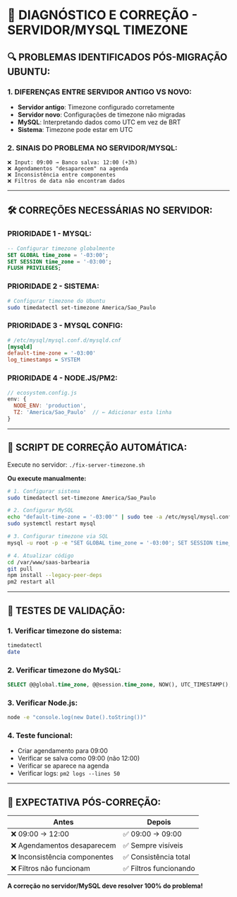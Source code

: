 # 🚨 DIAGNÓSTICO E CORREÇÃO - SERVIDOR/MYSQL TIMEZONE

## 🔍 **PROBLEMAS IDENTIFICADOS PÓS-MIGRAÇÃO UBUNTU:**

### **1. DIFERENÇAS ENTRE SERVIDOR ANTIGO VS NOVO:**
- **Servidor antigo**: Timezone configurado corretamente
- **Servidor novo**: Configurações de timezone não migradas
- **MySQL**: Interpretando dados como UTC em vez de BRT
- **Sistema**: Timezone pode estar em UTC

### **2. SINAIS DO PROBLEMA NO SERVIDOR/MYSQL:**
```
❌ Input: 09:00 → Banco salva: 12:00 (+3h)
❌ Agendamentos "desaparecem" na agenda
❌ Inconsistência entre componentes
❌ Filtros de data não encontram dados
```

---

## 🛠️ **CORREÇÕES NECESSÁRIAS NO SERVIDOR:**

### **PRIORIDADE 1 - MYSQL:**
```sql
-- Configurar timezone globalmente
SET GLOBAL time_zone = '-03:00';
SET SESSION time_zone = '-03:00';
FLUSH PRIVILEGES;
```

### **PRIORIDADE 2 - SISTEMA:**
```bash
# Configurar timezone do Ubuntu
sudo timedatectl set-timezone America/Sao_Paulo
```

### **PRIORIDADE 3 - MYSQL CONFIG:**
```ini
# /etc/mysql/mysql.conf.d/mysqld.cnf
[mysqld]
default-time-zone = '-03:00'
log_timestamps = SYSTEM
```

### **PRIORIDADE 4 - NODE.JS/PM2:**
```javascript
// ecosystem.config.js
env: {
  NODE_ENV: 'production',
  TZ: 'America/Sao_Paulo'  // ← Adicionar esta linha
}
```

---

## 🚨 **SCRIPT DE CORREÇÃO AUTOMÁTICA:**

Execute no servidor: `./fix-server-timezone.sh`

**Ou execute manualmente:**

```bash
# 1. Configurar sistema
sudo timedatectl set-timezone America/Sao_Paulo

# 2. Configurar MySQL
echo "default-time-zone = '-03:00'" | sudo tee -a /etc/mysql/mysql.conf.d/mysqld.cnf
sudo systemctl restart mysql

# 3. Configurar timezone via SQL
mysql -u root -p -e "SET GLOBAL time_zone = '-03:00'; SET SESSION time_zone = '-03:00';"

# 4. Atualizar código
cd /var/www/saas-barbearia
git pull
npm install --legacy-peer-deps
pm2 restart all
```

---

## 🧪 **TESTES DE VALIDAÇÃO:**

### **1. Verificar timezone do sistema:**
```bash
timedatectl
date
```

### **2. Verificar timezone do MySQL:**
```sql
SELECT @@global.time_zone, @@session.time_zone, NOW(), UTC_TIMESTAMP();
```

### **3. Verificar Node.js:**
```bash
node -e "console.log(new Date().toString())"
```

### **4. Teste funcional:**
- Criar agendamento para 09:00
- Verificar se salva como 09:00 (não 12:00)
- Verificar se aparece na agenda
- Verificar logs: `pm2 logs --lines 50`

---

## 🎯 **EXPECTATIVA PÓS-CORREÇÃO:**

| Antes | Depois |
|-------|--------|
| ❌ 09:00 → 12:00 | ✅ 09:00 → 09:00 |
| ❌ Agendamentos desaparecem | ✅ Sempre visíveis |
| ❌ Inconsistência componentes | ✅ Consistência total |
| ❌ Filtros não funcionam | ✅ Filtros funcionando |

**A correção no servidor/MySQL deve resolver 100% do problema!**
